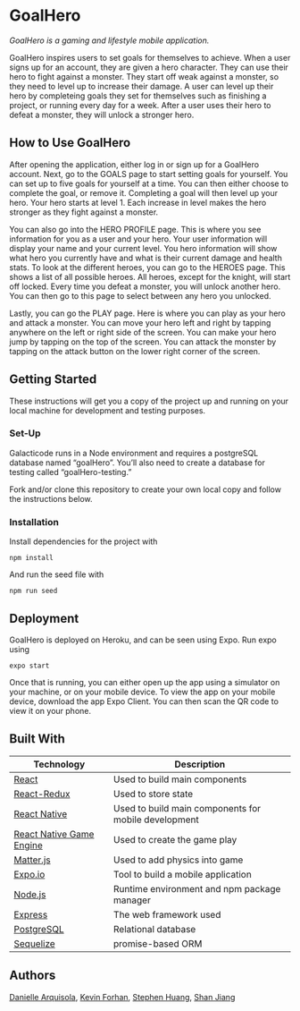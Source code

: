 # GoalHero
_GoalHero is a gaming and lifestyle mobile application._

GoalHero inspires users to set goals for themselves to achieve. When a user signs up for an account, they are given a hero character. They can use their hero to fight against a monster. They start off weak against a monster, so they need to level up to increase their damage. A user can level up their hero by completeing goals they set for themselves such as finishing a project, or running every day for a week. After a user uses their hero to defeat a monster, they will unlock a stronger hero. 

## How to Use GoalHero
After opening the application, either log in or sign up for a GoalHero account. Next, go to the GOALS page to start setting goals for yourself. You can set up to five goals for yourself at a time. You can then either choose to complete the goal, or remove it. Completing a goal will then level up your hero. Your hero starts at level 1. Each increase in level makes the hero stronger as they fight against a monster. 

You can also go into the HERO PROFILE page. This is where you see information for you as a user and your hero. Your user information will display your name and your current level. You hero information will show what hero you currently have and what is their current damage and health stats. To look at the different heroes, you can go to the HEROES page. This shows a list of all possible heroes. All heroes, except for the knight, will start off locked. Every time you defeat a monster, you will unlock another hero. You can then go to this page to select between any hero you unlocked. 

Lastly, you can go the PLAY page. Here is where you can play as your hero and attack a monster. You can move your hero left and right by tapping anywhere on the left or right side of the screen. You can make your hero jump by tapping on the top of the screen. You can attack the monster by tapping on the attack button on the lower right corner of the screen. 



## Getting Started

These instructions will get you a copy of the project up and running on your local machine for development and testing purposes. 

### Set-Up

Galacticode runs in a Node environment and requires a postgreSQL database named “goalHero”. You’ll also need to create a database for testing called “goalHero-testing.”

Fork and/or clone this repository to create your own local copy and follow the instructions below.

### Installation

Install dependencies for the project with

```
npm install
```

And run the seed file with

```
npm run seed
```

## Deployment
GoalHero is deployed on Heroku, and can be seen using Expo. Run expo using 

```
expo start
```

Once that is running, you can either open up the app using a simulator on your machine, or on your mobile device. To view the app on your mobile device, download the app Expo Client. You can then scan the QR code to view it on your phone. 


## Built With

Technology | Description
------------ | -------------
[React](https://reactjs.org/) | Used to build main components
[React-Redux](https://react-redux.js.org/) | Used to store state
[React Native](https://reactnative.dev/) | Used to build main components for mobile development 
[React Native Game Engine](https://github.com/bberak/react-native-game-engine/) | Used to create the game play
[Matter.js](https://brm.io/matter-js/) | Used to add physics into game 
[Expo.io](https://expo.io/) | Tool to build a mobile application
[Node.js](https://www.npmjs.com/) | Runtime environment and npm package manager
[Express](https://expressjs.com/) | The web framework used
[PostgreSQL](https://postgresapp.com/) | Relational database
[Sequelize](http://docs.sequelizejs.com/) | promise-based ORM 


## Authors

[Danielle Arquisola](https://github.com/daniellearquisola), [Kevin Forhan](https://github.com/kevinforhan), [Stephen Huang](https://github.com/orgs/GoalHero/people/stephen-huang-hash), [Shan Jiang](https://github.com/ericfish12)
